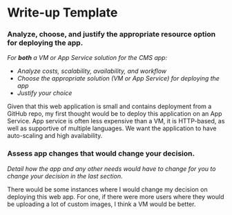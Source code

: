 # Write-up Template

### Analyze, choose, and justify the appropriate resource option for deploying the app.

*For **both** a VM or App Service solution for the CMS app:*
- *Analyze costs, scalability, availability, and workflow*
- *Choose the appropriate solution (VM or App Service) for deploying the app*
- *Justify your choice*

Given that this web application is small and contains deployment from a GitHub repo, my first thought would be to deploy this application on an App Service. App service is often less expensive than a VM, it is HTTP-based, as well as supportive of multiple languages. We want the application to have auto-scaling and high availability. 

### Assess app changes that would change your decision.

*Detail how the app and any other needs would have to change for you to change your decision in the last section.* 

There would be some instances where I would change my decision on deploying this web app. For one, if there were more users where they would be uploading a lot of custom images, I think a VM would be better. 